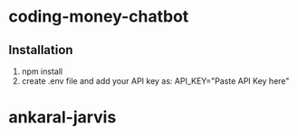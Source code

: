 # coding-money-chatbot
## Installation
1. npm install
2. create .env file and add your API key as:
     API_KEY="Paste API Key here"
# ankaral-jarvis
